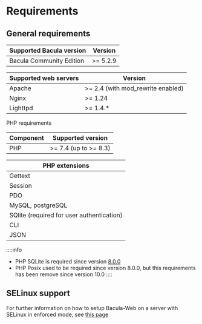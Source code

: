 # Requirements

## General requirements

| Supported Bacula version | Version  |
|--------------------------|----------|
| Bacula Community Edition | >= 5.2.9 |

| Supported web servers | Version                           |
|-----------------------|-----------------------------------|
| Apache                | >= 2.4 (with mod_rewrite enabled) |
| Nginx                 | >= 1.24                           |
| Lighttpd              | >= 1.4.*                          |

PHP requirements

| Component | Supported version     |
|-----------|-----------------------|
| PHP       | >= 7.4 (up to >= 8.3) |

| PHP extensions                            |
|-------------------------------------------|
| Gettext                                   |                         
| Session                                   |
| PDO                                       |
| MySQL, postgreSQL                         |
| SQlite (required for user authentication) |
| CLI                                       |
| JSON                                      |

::::info
* PHP SQLite is required since version [8.0.0](https://github.com/bacula-web/bacula-web/releases/tag/v8.0.0)
* PHP Posix used to be required since version 8.0.0, but this requirements has been remove since version 10.0
::::

## SELinux support

For further information on how to setup Bacula-Web on a server with SELinux in enforced mode, see [this page](selinux.md)